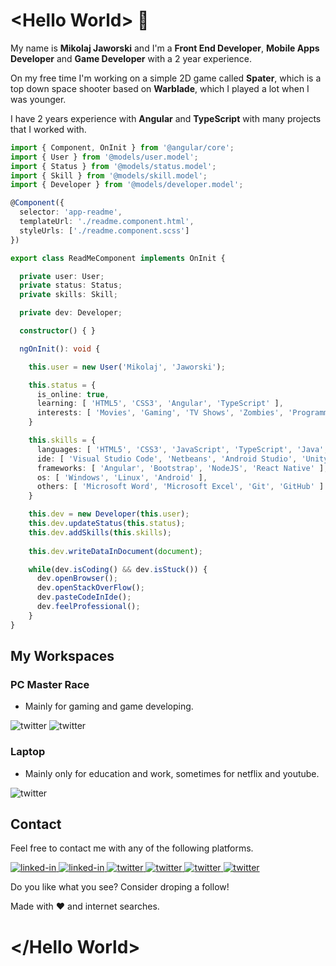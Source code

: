 ﻿
# \<Hello World> 👋

My name is **Mikolaj Jaworski** and I'm a **Front End Developer**, **Mobile Apps Developer** and **Game Developer** with a 2 year experience.

On my free time I'm working on a simple 2D game called **Spater**, which is a top down space shooter based on **Warblade**, which I played a lot when I was younger.

I have 2 years experience with **Angular** and **TypeScript** with many projects that I worked with.

```ts
import { Component, OnInit } from '@angular/core';
import { User } from '@models/user.model';
import { Status } from '@models/status.model';
import { Skill } from '@models/skill.model';
import { Developer } from '@models/developer.model';

@Component({
  selector: 'app-readme',
  templateUrl: './readme.component.html',
  styleUrls: ['./readme.component.scss']
})

export class ReadMeComponent implements OnInit {

  private user: User;
  private status: Status;
  private skills: Skill;

  private dev: Developer;

  constructor() { }

  ngOnInit(): void {

    this.user = new User('Mikolaj', 'Jaworski');

    this.status = {
      is_online: true,
      learning: [ 'HTML5', 'CSS3', 'Angular', 'TypeScript' ],
      interests: [ 'Movies', 'Gaming', 'TV Shows', 'Zombies', 'Programming', 'Learning' ]
    }

    this.skills = {
      languages: [ 'HTML5', 'CSS3', 'JavaScript', 'TypeScript', 'Java', 'C#', 'JSON', 'MySQL' ],
      ide: [ 'Visual Studio Code', 'Netbeans', 'Android Studio', 'Unity', 'Unreal Engine' ],
      frameworks: [ 'Angular', 'Bootstrap', 'NodeJS', 'React Native' ],
      os: [ 'Windows', 'Linux', 'Android' ],
      others: [ 'Microsoft Word', 'Microsoft Excel', 'Git', 'GitHub' ]
    }

    this.dev = new Developer(this.user);
    this.dev.updateStatus(this.status);
    this.dev.addSkills(this.skills);
    
    this.dev.writeDataInDocument(document);

    while(dev.isCoding() && dev.isStuck()) {
      dev.openBrowser();
      dev.openStackOverFlow();
      dev.pasteCodeInIde();
      dev.feelProfessional();
    }
}
```

## My Workspaces

### PC Master Race

- Mainly for gaming and game developing.

<img alt="twitter" src="https://img.shields.io/badge/AMD-Radeon_RX_5700_XT-ED1C24?style=for-the-badge&logo=amd&logoColor=white" />
<img alt="twitter" src="https://img.shields.io/badge/AMD-Ryzen_7_3800X-ED1C24?style=for-the-badge&logo=amd&logoColor=white" />

### Laptop

- Mainly only for education and work, sometimes for netflix and youtube.

<img alt="twitter" src="https://img.shields.io/badge/Windows-MSI_Prestige_15_A10SC-0078D6?style=for-the-badge&logo=windows&logoColor=white" />

## Contact

Feel free to contact me with any of the following platforms.

<a href="mailto:jaworski.miki98@gmail.com" >
<img alt="linked-in" src="https://img.shields.io/badge/Gmail-D14836?style=for-the-badge&logo=gmail&logoColor=white" />
</a>
<a href="https://www.linkedin.com/in/mikolaj-jaworski-developer/">
<img alt="linked-in" src="https://img.shields.io/badge/linkedin-%230077B5.svg?&style=for-the-badge&logo=linkedin&logoColor=white" />
</a>
<a href="https://twitter.com/miki_jaworski">
<img alt="twitter" src="https://img.shields.io/badge/twitter-%231DA1F2.svg?&style=for-the-badge&logo=twitter&logoColor=white" />
</a>
<a href="https://steamcommunity.com/id/xdemorn/">
<img alt="twitter" src="https://img.shields.io/badge/Steam-000000?style=for-the-badge&logo=steam&logoColor=white" />
</a>
<a href="https://xdemorn.itch.io/">
<img alt="twitter" src="https://img.shields.io/badge/Itch.io-FA5C5C?style=for-the-badge&logo=itch.io&logoColor=white" />
</a>
<a href="https://dev.to/xdemorn">
<img alt="twitter" src="https://img.shields.io/badge/dev.to-0A0A0A?style=for-the-badge&logo=dev.to&logoColor=white" />
</a>

Do you like what you see? Consider droping a follow!

Made with ❤️ and internet searches.

# \</Hello World>
